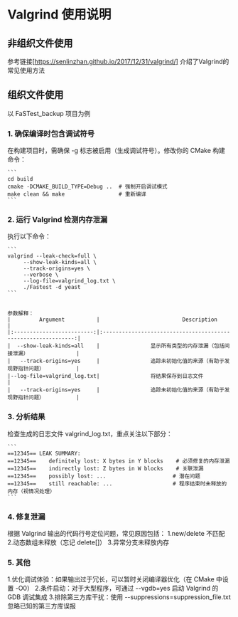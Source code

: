 # Valgrind 使用说明

## 非组织文件使用
   参考链接[https://senlinzhan.github.io/2017/12/31/valgrind/]
   介绍了Valgrind的常见使用方法

## 组织文件使用
   以 FaSTest_backup 项目为例
   
### 1. 确保编译时包含调试符号
在构建项目时，需确保 -g 标志被启用（生成调试符号）。修改你的 CMake 构建命令：

    ```
    cd build
    cmake -DCMAKE_BUILD_TYPE=Debug ..  # 强制开启调试模式
    make clean && make                 # 重新编译
    ```

### 2. 运行 Valgrind 检测内存泄漏
执行以下命令：

    ```
    valgrind --leak-check=full \
         --show-leak-kinds=all \
         --track-origins=yes \
         --verbose \
         --log-file=valgrind_log.txt \
         ./Fastest -d yeast
    ```


    参数解释：
    |         Argument          |                          Description                          |
    |:-------------------------:|:-------------------------------------------------------------:|
    |  --show-leak-kinds=all    |                显示所有类型的内存泄漏（包括间接泄漏）               |
    |   --track-origins=yes     |                追踪未初始化值的来源（有助于发现野指针问题）          |
    |--log-file=valgrind_log.txt|                将结果保存到日志文件                              |
    |   --track-origins=yes     |                追踪未初始化值的来源（有助于发现野指针问题）          |

    

### 3. 分析结果
检查生成的日志文件 valgrind_log.txt，重点关注以下部分：

    ```
    ==12345== LEAK SUMMARY:
    ==12345==    definitely lost: X bytes in Y blocks    # 必须修复的内存泄漏
    ==12345==    indirectly lost: Z bytes in W blocks    # 关联泄漏
    ==12345==    possibly lost: ...                     # 潜在问题
    ==12345==    still reachable: ...                   # 程序结束时未释放的内存（视情况处理）
    ```

### 4. 修复泄漏

根据 Valgrind 输出的代码行号定位问题，常见原因包括：
1.new/delete 不匹配
2.动态数组未释放（忘记 delete[]）
3.异常分支未释放内存

### 5. 其他

1.优化调试体验：如果输出过于冗长，可以暂时关闭编译器优化（在 CMake 中设置 -O0）
2.条件启动：对于大型程序，可通过 --vgdb=yes 启动 Valgrind 的 GDB 调试集成
3.排除第三方库干扰：使用 --suppressions=suppression_file.txt 忽略已知的第三方库误报

